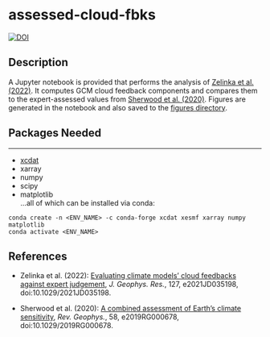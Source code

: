 # assessed-cloud-fbks

[![DOI](https://zenodo.org/badge/353136800.svg)](https://zenodo.org/badge/latestdoi/353136800)

## Description
A Jupyter notebook is provided that performs the analysis of [Zelinka et al. (2022)](https://agupubs.onlinelibrary.wiley.com/doi/full/10.1029/2021JD035198). It computes GCM cloud feedback components and compares them to the expert-assessed values from [Sherwood et al. (2020)](https://agupubs.onlinelibrary.wiley.com/doi/full/10.1029/2019RG000678). Figures are generated in the notebook and also saved to the [figures directory](https://github.com/mzelinka/assessed-cloud-fbks/tree/main/figures).

## Packages Needed
----------
- [xcdat](https://xcdat.readthedocs.io/en/stable/)
- xarray
- numpy
- scipy
- matplotlib<br>
...all of which can be installed via conda:
```
conda create -n <ENV_NAME> -c conda-forge xcdat xesmf xarray numpy matplotlib 
conda activate <ENV_NAME>
```

## References
- Zelinka et al. (2022): [Evaluating climate models’ cloud feedbacks against expert judgement](https://agupubs.onlinelibrary.wiley.com/doi/full/10.1029/2021JD035198), <em>J. Geophys. Res.</em>, 127, e2021JD035198, doi:10.1029/2021JD035198.

- Sherwood et al. (2020): [A combined assessment of Earth’s climate sensitivity](https://agupubs.onlinelibrary.wiley.com/doi/abs/10.1029/2019RG000678), <em>Rev. Geophys.</em>, 58, e2019RG000678, doi:10.1029/2019RG000678.
